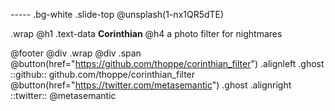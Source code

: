 ----- .bg-white .slide-top
@unsplash(1-nx1QR5dTE)

.wrap
 @h1 .text-data **Corinthian**
 @h4 a photo filter for nightmares


@footer
 @div .wrap @div .span
  @button(href="https://github.com/thoppe/corinthian_filter") .alignleft .ghost
   ::github:: github.com/thoppe/corinthian_filter
  @button(href="https://twitter.com/metasemantic") .ghost .alignright
   ::twitter:: @metasemantic 
